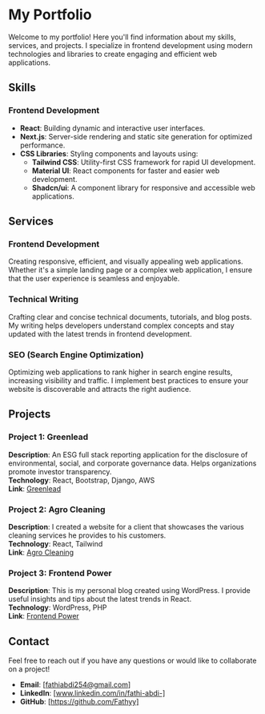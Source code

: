 # My Portfolio

Welcome to my portfolio! Here you'll find information about my skills, services, and projects. I specialize in frontend development using modern technologies and libraries to create engaging and efficient web applications.

## Skills

### Frontend Development
- **React**: Building dynamic and interactive user interfaces.
- **Next.js**: Server-side rendering and static site generation for optimized performance.
- **CSS Libraries**: Styling components and layouts using:
  - **Tailwind CSS**: Utility-first CSS framework for rapid UI development.
  - **Material UI**: React components for faster and easier web development.
  - **Shadcn/ui**: A component library for responsive and accessible web applications.

## Services

### Frontend Development
Creating responsive, efficient, and visually appealing web applications. Whether it's a simple landing page or a complex web application, I ensure that the user experience is seamless and enjoyable.

### Technical Writing
Crafting clear and concise technical documents, tutorials, and blog posts. My writing helps developers understand complex concepts and stay updated with the latest trends in frontend development.

### SEO (Search Engine Optimization)
Optimizing web applications to rank higher in search engine results, increasing visibility and traffic. I implement best practices to ensure your website is discoverable and attracts the right audience.

## Projects

### Project 1: Greenlead
**Description**: An ESG full stack reporting application for the disclosure of environmental, social, and corporate governance data. Helps organizations promote investor transparency.  
**Technology**: React, Bootstrap, Django, AWS  
**Link**: [Greenlead](http://greenleadafrica.com/)

### Project 2: Agro Cleaning
**Description**: I created a website for a client that showcases the various cleaning services he provides to his customers.  
**Technology**: React, Tailwind  
**Link**: [Agro Cleaning](https://agrocleaning.com/)

### Project 3: Frontend Power
**Description**: This is my personal blog created using WordPress. I provide useful insights and tips about the latest trends in React.  
**Technology**: WordPress, PHP  
**Link**: [Frontend Power](https://frontendpower.com/)

## Contact

Feel free to reach out if you have any questions or would like to collaborate on a project!

- **Email**: [fathiabdi254@gmail.com]
- **LinkedIn**: [www.linkedin.com/in/fathi-abdi-]
- **GitHub**: [https://github.com/Fathyy]
